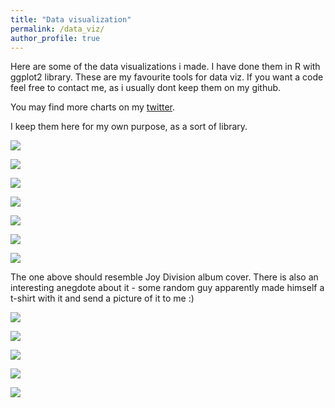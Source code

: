 ```yaml
---
title: "Data visualization"
permalink: /data_viz/
author_profile: true
---
```

Here are some of the data visualizations i made. I have done them in R with ggplot2 library. These are my favourite tools for data viz. If you want a code feel free to contact me, as i usually dont keep them on my github.

You may find more charts on my [twitter](https://twitter.com/mateusz_dadej).

I keep them here for my own purpose, as a sort of library.


![](/images/data_viz/wibor_curve15_eng.gif)

![](/images/data_viz/wig_race.gif)

![](/images/data_viz/polls_plot_recent.svg)

![](/images/data_viz/facet_pe.svg)

![](/images/data_viz/mapa_ev2_ang.png)

![](/images/data_viz/vacc_race.gif)

![](/images/data_viz/joy_div_plot_corona.svg)

The one above should resemble Joy Division album cover. There is also an interesting anegdote about it - some random guy apparently made himself a t-shirt with it and send a picture of it to me :)

![](/images/data_viz/acc_countries.png)

![](/images/data_viz/debiuty_gpw.svg)

![](/images/data_viz/smiertelnosc.gif)

![](/images/data_viz/ridge_covid.svg)

![](/images/data_viz/cross_section_corr.PNG)






